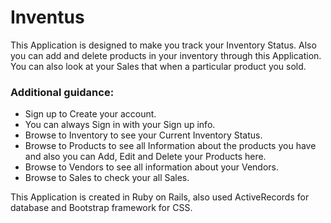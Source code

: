 # Inventus

This Application is designed to make you track your Inventory Status. Also you can add and delete products in your inventory through this Application. You can also look at your Sales that when a particular product you sold.

### Additional guidance:

- Sign up to Create your account.
- You can always Sign in with your Sign up info.
- Browse to Inventory to see your Current Inventory Status.
- Browse to Products to see all Information about the products you have and also you can Add, Edit and Delete your Products here.
- Browse to Vendors to see all information about your Vendors.
- Browse to Sales to check your all Sales.


This Application is created in Ruby on Rails, also used ActiveRecords for database and Bootstrap framework for CSS.



